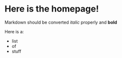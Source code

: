 # Here is the homepage!

Markdown should be converted *italic* properly and **bold**

Here is a:
- list
- of
- stuff